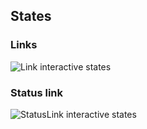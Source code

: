 ## States

### Links

![Link interactive states](/assets/components/app-footer/link-states.png)

### Status link

![StatusLink interactive states](/assets/components/app-footer/status-link-states.png)